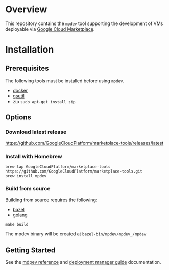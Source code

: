 # Overview

This repository contains the `mpdev` tool supporting the development of VMs deployable via
[Google Cloud Marketplace](https://console.cloud.google.com/marketplace).

# Installation

## Prerequisites

The following tools must be installed before using `mpdev`.
* [docker](https://docs.docker.com/get-docker/)
* [gsutil](https://cloud.google.com/storage/docs/gsutil_install)
* zip `sudo apt-get install zip`

## Options

### Download latest release

https://github.com/GoogleCloudPlatform/marketplace-tools/releases/latest

### Install with Homebrew

```
brew tap GoogleCloudPlatform/marketplace-tools https://github.com/GoogleCloudPlatform/marketplace-tools.git
brew install mpdev
```

### Build from source

Building from source requires the following:
* [bazel](https://docs.bazel.build/versions/master/install.html)
* [golang](https://golang.org/dl/)

```
make build
```

The mpdev binary will be created at `bazel-bin/mpdev/mpdev_/mpdev`

## Getting Started

See the [mdpev reference](./docs/mpdev-reference.md) 
and [deployment manager guide](./docs/deployment-manager-guide.md) documentation.

